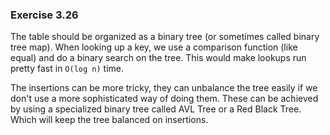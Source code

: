### Exercise 3.26
The table should be organized as a binary tree (or sometimes called binary tree map). When looking up a key, we use a comparison function (like equal) and do a binary search on the tree. This would make lookups run pretty fast in `O(log n)` time.

The insertions can be more tricky, they can unbalance the tree easily if we don't use a more sophisticated way of doing them. These can be achieved by using a specialized binary tree called AVL Tree or a Red Black Tree. Which will keep the tree balanced on insertions.
